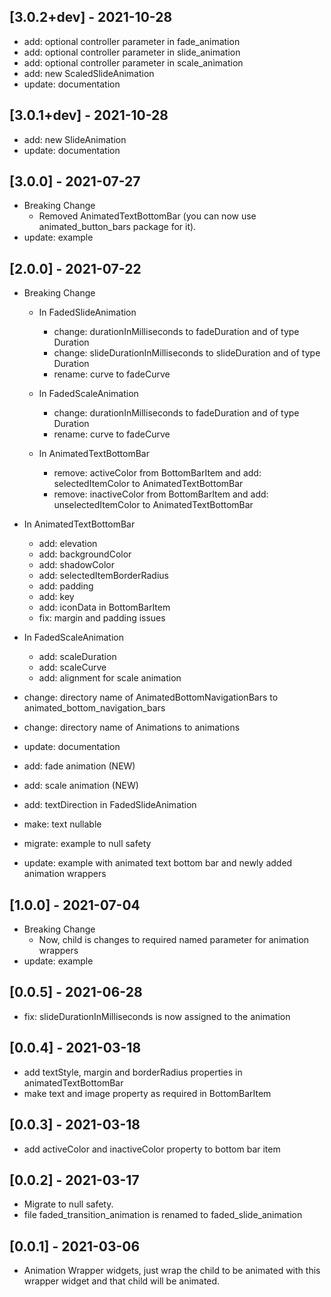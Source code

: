 ## [3.0.2+dev] - 2021-10-28
* add: optional controller parameter in fade_animation
* add: optional controller parameter in slide_animation
* add: optional controller parameter in scale_animation
* add: new ScaledSlideAnimation
* update: documentation

## [3.0.1+dev] - 2021-10-28
* add: new SlideAnimation
* update: documentation

## [3.0.0] - 2021-07-27

* Breaking Change
    - Removed AnimatedTextBottomBar (you can now use animated_button_bars package for it).
* update: example

## [2.0.0] - 2021-07-22

* Breaking Change
    - In FadedSlideAnimation
        - change: durationInMilliseconds to fadeDuration and of type Duration
        - change: slideDurationInMilliseconds to slideDuration and of type Duration
        - rename: curve to fadeCurve

    - In FadedScaleAnimation
        - change: durationInMilliseconds to fadeDuration and of type Duration
        - rename: curve to fadeCurve

    - In AnimatedTextBottomBar
        - remove: activeColor from BottomBarItem and add: selectedItemColor to AnimatedTextBottomBar
        - remove: inactiveColor from BottomBarItem and add: unselectedItemColor to AnimatedTextBottomBar

* In AnimatedTextBottomBar
    - add: elevation
    - add: backgroundColor
    - add: shadowColor
    - add: selectedItemBorderRadius
    - add: padding
    - add: key
    - add: iconData in BottomBarItem
    - fix: margin and padding issues

* In FadedScaleAnimation
    - add: scaleDuration
    - add: scaleCurve
    - add: alignment for scale animation

* change: directory name of AnimatedBottomNavigationBars to animated_bottom_navigation_bars
* change: directory name of Animations to animations

* update: documentation
* add: fade animation (NEW)
* add: scale animation (NEW)
* add: textDirection in FadedSlideAnimation
* make: text nullable
* migrate: example to null safety
* update: example with animated text bottom bar and newly added animation wrappers

## [1.0.0] - 2021-07-04

* Breaking Change
  - Now, child is changes to required named parameter for animation wrappers
* update: example

## [0.0.5] - 2021-06-28

* fix: slideDurationInMilliseconds is now assigned to the animation

## [0.0.4] - 2021-03-18

* add textStyle, margin and borderRadius properties in animatedTextBottomBar
* make text and image property as required in BottomBarItem

## [0.0.3] - 2021-03-18

* add activeColor and inactiveColor property to bottom bar item

## [0.0.2] - 2021-03-17

* Migrate to null safety.
* file faded_transition_animation is renamed to faded_slide_animation

## [0.0.1] - 2021-03-06

* Animation Wrapper widgets, just wrap the child to be animated with this wrapper widget and that child will be animated.